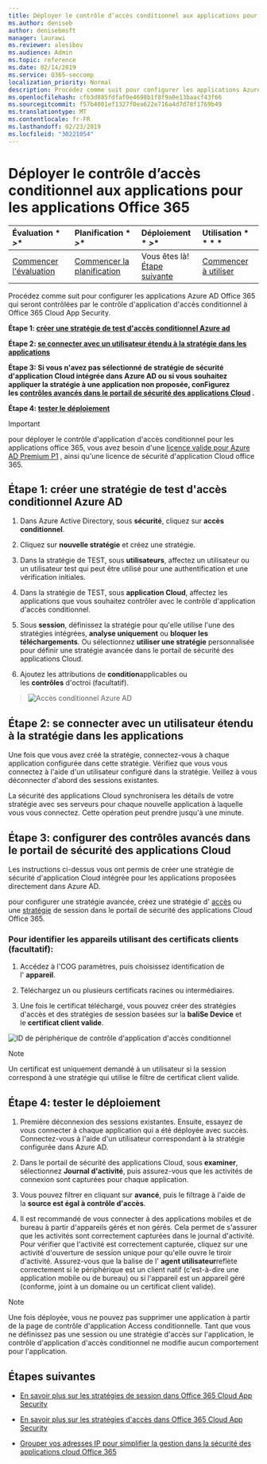 ```yaml
---
title: Déployer le contrôle d’accès conditionnel aux applications pour les applications Office 365
ms.author: deniseb
author: denisebmsft
manager: laurawi
ms.reviewer: alesibov
ms.audience: Admin
ms.topic: reference
ms.date: 02/14/2019
ms.service: O365-seccomp
localization_priority: Normal
description: Procédez comme suit pour configurer les applications Azure AD Office 365 qui seront contrôlées par le contrôle d'application d'accès conditionnel à Office 365 Cloud App Security.
ms.openlocfilehash: cfb3d885fdfaf0e4698b1f8f9a0e13baacf43f66
ms.sourcegitcommit: f57b4001ef1327f0ea622e716a4d7d78f1769b49
ms.translationtype: MT
ms.contentlocale: fr-FR
ms.lasthandoff: 02/23/2019
ms.locfileid: "30221054"
---
```

# <a name="deploy-conditional-access-app-control-for-office-365-apps"></a>Déployer le contrôle d’accès conditionnel aux applications pour les applications Office 365

|Évaluation * *\>**|Planification * *\>**|Déploiement * *\>**|Utilisation * * * *|
|:-----|:-----|:-----|:-----|
|[Commencer l'évaluation](office-365-cas-overview.md) <br/> |[Commencer la planification](get-ready-for-office-365-cas.md) <br/> |Vous êtes là!  <br/> [Étape suivante](ocas-session-policies.md) <br/> |[Commencer à utiliser](utilization-activities-for-ocas.md) <br/> |

Procédez comme suit pour configurer les applications Azure AD Office 365 qui seront contrôlées par le contrôle d'application d'accès conditionnel à Office 365 Cloud App Security.

**Étape 1: [créer une stratégie de test d'accès conditionnel Azure ad](#step-1-create-an-azure-ad-conditional-access-test-policy)**

**Étape 2: [se connecter avec un utilisateur étendu à la stratégie dans les applications](#step-2-sign-in-with-a-user-scoped-to-the-policy-in-the-apps)**

**Étape 3: Si vous n'avez pas sélectionné de stratégie de sécurité d'application Cloud intégrée dans Azure AD ou si vous souhaitez appliquer la stratégie à une application non proposée, conFigurez les [contrôles avancés dans le portail de sécurité des applications Cloud](#step-3-configure-advanced-controls-in-the-cloud-app-security-portal) .**

**Étape 4: [tester le déploiement](#step-4-test-the-deployment)**

> [!IMPORTANT]
> pour déployer le contrôle d'application d'accès conditionnel pour les applications office 365, vous avez besoin d'une [licence valide pour Azure AD Premium P1](https://docs.microsoft.com/azure/active-directory/license-users-groups) , ainsi qu'une licence de sécurité d'application Cloud office 365.

## <a name="step-1-create-an-azure-ad-conditional-access-test-policy"></a>Étape 1: créer une stratégie de test d'accès conditionnel Azure AD 

1. Dans Azure Active Directory, sous **sécurité**, cliquez sur **accès conditionnel**.

2. Cliquez sur **nouvelle stratégie** et créez une stratégie.

3. Dans la stratégie de TEST, sous **utilisateurs**, affectez un utilisateur ou un utilisateur test qui peut être utilisé pour une authentification et une vérification initiales.

4. Dans la stratégie de TEST, sous **application Cloud**, affectez les applications que vous souhaitez contrôler avec le contrôle d'application d'accès conditionnel.

5. Sous **session**, définissez la stratégie pour qu'elle utilise l'une des stratégies intégrées, **analyse uniquement** ou **bloquer les téléchargements**. Ou sélectionnez **utiliser une stratégie** personnalisée pour définir une stratégie avancée dans le portail de sécurité des applications Cloud.

6. Ajoutez les attributions de **condition**applicables ou les **contrôles** d'octroi (facultatif).

> ![Accès conditionnel Azure AD](media/image1.png)

## <a name="step-2-sign-in-with-a-user-scoped-to-the-policy-in-the-apps"></a>Étape 2: se connecter avec un utilisateur étendu à la stratégie dans les applications 

Une fois que vous avez créé la stratégie, connectez-vous à chaque application configurée dans cette stratégie. Vérifiez que vous vous connectez à l'aide d'un utilisateur configuré dans la stratégie. Veillez à vous déconnecter d'abord des sessions existantes.

La sécurité des applications Cloud synchronisera les détails de votre stratégie avec ses serveurs pour chaque nouvelle application à laquelle vous vous connectez. Cette opération peut prendre jusqu'à une minute.

## <a name="step-3-configure-advanced-controls-in-the-cloud-app-security-portal"></a>Étape 3: configurer des contrôles avancés dans le portail de sécurité des applications Cloud 

Les instructions ci-dessus vous ont permis de créer une stratégie de sécurité d'application Cloud intégrée pour les applications proposées directement dans Azure AD.

pour configurer une stratégie avancée, créez une stratégie d' [accès](ocas-access-policies.md) ou une [stratégie](ocas-session-policies.md) de session dans le portail de sécurité des applications Cloud Office 365.

### <a name="to-identify-devices-using-client-certificates-this-is-optional"></a>Pour identifier les appareils utilisant des certificats clients (facultatif):

1. Accédez à l'COG paramètres, puis choisissez identification de l' **appareil**.

2. Téléchargez un ou plusieurs certificats racines ou intermédiaires.

3. Une fois le certificat téléchargé, vous pouvez créer des stratégies d'accès et des stratégies de session basées sur la **baliSe Device** et le **certificat client valide**.

![ID de périphérique de contrôle d'application d'accès conditionnel](media/image2.png)

> [!NOTE]
> Un certificat est uniquement demandé à un utilisateur si la session correspond à une stratégie qui utilise le filtre de certificat client valide.
> 
## <a name="step-4-test-the-deployment"></a>Étape 4: tester le déploiement 

1. Première déconnexion des sessions existantes. Ensuite, essayez de vous connecter à chaque application qui a été déployée avec succès. Connectez-vous à l'aide d'un utilisateur correspondant à la stratégie configurée dans Azure AD.

2. Dans le portail de sécurité des applications Cloud, sous **examiner**, sélectionnez **Journal d'activité**, puis assurez-vous que les activités de connexion sont capturées pour chaque application.

3. Vous pouvez filtrer en cliquant sur **avancé**, puis le filtrage à l'aide de la **source est égal à contrôle d'accès**.

4. Il est recommandé de vous connecter à des applications mobiles et de bureau à partir d'appareils gérés et non gérés. Cela permet de s'assurer que les activités sont correctement capturées dans le journal d'activité. Pour vérifier que l'activité est correctement capturée, cliquez sur une activité d'ouverture de session unique pour qu'elle ouvre le tiroir d'activité. Assurez-vous que la balise de l' **agent utilisateur**reflète correctement si le périphérique est un client natif (c'est-à-dire une application mobile ou de bureau) ou si l'appareil est un appareil géré (conforme, joint à un domaine ou un certificat client valide).

> [!NOTE]
> Une fois déployée, vous ne pouvez pas supprimer une application à partir de la page de contrôle d'application Access conditionnelle. Tant que vous ne définissez pas une session ou une stratégie d'accès sur l'application, le contrôle d'application d'accès conditionnel ne modifie aucun comportement pour l'application.

## <a name="next-steps"></a>Étapes suivantes

- [En savoir plus sur les stratégies de session dans Office 365 Cloud App Security](ocas-session-policies.md)

- [En savoir plus sur les stratégies d'accès dans Office 365 Cloud App Security](ocas-access-policies.md) 

- [Grouper vos adresses IP pour simplifier la gestion dans la sécurité des applications cloud Office 365](group-your-ip-addresses-in-ocas.md)
